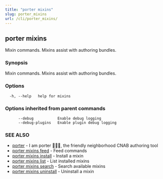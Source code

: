 ```yaml
---
title: "porter mixins"
slug: porter_mixins
url: /cli/porter_mixins/
---
```

## porter mixins

Mixin commands. Mixins assist with authoring bundles.

### Synopsis

Mixin commands. Mixins assist with authoring bundles.

### Options

```
  -h, --help   help for mixins
```

### Options inherited from parent commands

```
      --debug           Enable debug logging
      --debug-plugins   Enable plugin debug logging
```

### SEE ALSO

* [porter](/cli/porter/)	 - I am porter 👩🏽‍✈️, the friendly neighborhood CNAB authoring tool
* [porter mixins feed](/cli/porter_mixins_feed/)	 - Feed commands
* [porter mixins install](/cli/porter_mixins_install/)	 - Install a mixin
* [porter mixins list](/cli/porter_mixins_list/)	 - List installed mixins
* [porter mixins search](/cli/porter_mixins_search/)	 - Search available mixins
* [porter mixins uninstall](/cli/porter_mixins_uninstall/)	 - Uninstall a mixin

